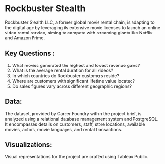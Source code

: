 # Rockbuster Stealth 

Rockbuster Stealth LLC, a former global movie rental chain, is adapting to the digital age by leveraging its extensive movie licenses to launch an online video rental service, aiming to compete with streaming giants like Netflix and Amazon Prime.

## Key Questions :
1. What movies generated the highest and lowest revenue gains?
2. What is the average rental duration for all videos?
3. In which countries do Rockbuster customers reside?
4. Where are customers with significant lifetime value located?
5. Do sales figures vary across different geographic regions?

## Data:
The dataset, provided by Career Foundry within the project brief, is analyzed using a relational database management system and PostgreSQL. It encompasses details on customers, staff, store locations, available movies, actors, movie languages, and rental transactions.

## Visualizations:
Visual representations for the project are crafted using Tableau Public. 
